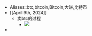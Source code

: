 - Aliases::btc,bitcoin,Bitcoin,大饼,比特币
- [[April 9th, 2024]]
    - 卖btc的过程
        - ![](https://firebasestorage.googleapis.com/v0/b/firescript-577a2.appspot.com/o/imgs%2Fapp%2Fhaozhongwen%2FJ-3tdMQFPl.jpg?alt=media&token=f2c835d4-08f2-485a-8d7b-5acca71305f7)
- 

